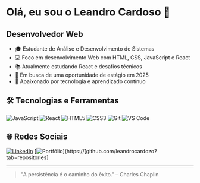 # Olá, eu sou o Leandro Cardoso 👋

## Desenvolvedor Web

- 🎓 Estudante de Análise e Desenvolvimento de Sistemas
- 💻 Foco em desenvolvimento Web com HTML, CSS, JavaScript e React
- 📚 Atualmente estudando React e desafios técnicos
- 🚀 Em busca de uma oportunidade de estágio em 2025
- 🧠 Apaixonado por tecnologia e aprendizado contínuo

## 🛠️ Tecnologias e Ferramentas

![JavaScript](https://img.shields.io/badge/JavaScript-F7DF1E?logo=javascript&logoColor=black&style=for-the-badge)
![React](https://img.shields.io/badge/React-61DAFB?logo=react&logoColor=black&style=for-the-badge)
![HTML5](https://img.shields.io/badge/HTML5-E34F26?logo=html5&logoColor=white&style=for-the-badge)
![CSS3](https://img.shields.io/badge/CSS3-1572B6?logo=css3&logoColor=white&style=for-the-badge)
![Git](https://img.shields.io/badge/Git-F05032?logo=git&logoColor=white&style=for-the-badge)
![VS Code](https://img.shields.io/badge/VS%20Code-007ACC?logo=visual-studio-code&logoColor=white&style=for-the-badge)

## 🌐 Redes Sociais

[![LinkedIn](https://img.shields.io/badge/LinkedIn-0077B5?logo=linkedin&logoColor=white&style=for-the-badge)](https://www.linkedin.com/in/leandrocardoso21/)
[![Portfólio](https://img.shields.io/badge/Portfólio-000000?logo=github&logoColor=white&style=for-the-badge)](https://[github.com/leandrocardozo?tab=repositories]

---

> "A persistência é o caminho do êxito." – Charles Chaplin
